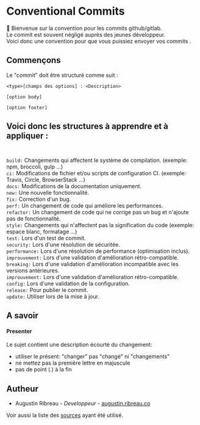 # Conventional Commits
:wave: Bienvenue sur la convention pour les commits github/gitlab. <br>
Le commit est souvent négligé auprès des jeunes développeur. <br>
Voici donc une convention pour que vous puissiez envoyer vos commits .

## Commençons

Le "commit" doit être structuré comme suit :
```
<type>[champs des options] : <Description>

[option body]

[option footer]
```
## Voici donc les structures à apprendre et à appliquer :<br><br>
`build:` Changements qui affectent le système de compilation. (exemple: npm, broccoli, gulp ...)<br>
`ci:` Modifications de fichier et/ou scripts de configuration CI. (exemple: Travis, Circle, BrowserStack ...)<br>
`docs:` Modifications de la documentation uniquement.<br>
`new:` Une nouvelle fonctionnalité.<br>
`fix:` Correction d'un bug.<br>
`perf:` Un changement de code qui améliore les performances. <br>
`refactor:` Un changement de code qui ne corrige pas un bug et n'ajoute pas de fonctionnalité. <br>
`style:` Changements qui n'affectent pas la signification du code (exemple: espace blanc, formatage ...) <br>
`test:` Lors d'un test de commit. <br>
`security:` Lors d'une résolution de sécuritée. <br>
`performance:` Lors d'une résolution de performance (optimisation inclus). <br>
`improuvement:` Lors d'une validation d'amélioration rétro-compatible. <br>
`breaking:` Lors d'une validation d'amélioration incompatible avec les versions antérieures. <br>
`improuvement:` Lors d'une validation d'amélioration rétro-compatible. <br>
`config:` Lors d'une validation de la configuration. <br>
`release:` Pour publier le commit. <br>
`update:` Utiliser lors de la mise à jour. <br>

## A savoir
#### Presenter
Le sujet contient une description écourté du changement:

- utiliser le présent: "changer" pas "changé" ni "changements"
- ne mettez pas la première lettre en majuscule
- pas de point (.) à la fin

## Autheur
- Augustin Ribreau - <i>Developpeur</i> - <a href="https://augustin.ribreau.co/" target="_blank">augustin.ribreau.co</a>

Voir aussi la liste des <a href="https://github.com/AugustinRibreau/Convention-Commits/blob/master/source.txt" target="_blank">sources</a> ayant été utilisé.

